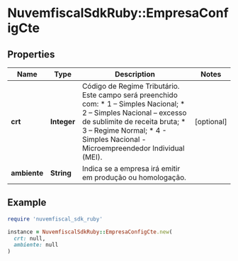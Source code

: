 # NuvemfiscalSdkRuby::EmpresaConfigCte

## Properties

| Name | Type | Description | Notes |
| ---- | ---- | ----------- | ----- |
| **crt** | **Integer** | Código de Regime Tributário.  Este campo será preenchido com:  * 1 – Simples Nacional;  * 2 – Simples Nacional – excesso de sublimite de receita bruta;  * 3 – Regime Normal;  * 4 - Simples Nacional - Microempreendedor Individual (MEI). | [optional] |
| **ambiente** | **String** | Indica se a empresa irá emitir em produção ou homologação. |  |

## Example

```ruby
require 'nuvemfiscal_sdk_ruby'

instance = NuvemfiscalSdkRuby::EmpresaConfigCte.new(
  crt: null,
  ambiente: null
)
```

